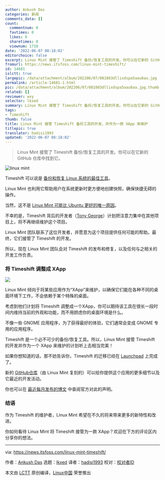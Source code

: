 ```yaml
---
author: Ankush Das
categories: 新闻
comments_data: []
count:
  commentnum: 0
  favtimes: 0
  likes: 0
  sharetimes: 0
  viewnum: 1710
date: '2022-06-07 08:18:02'
editorchoice: false
excerpt: Linux Mint 接管了 Timeshift 备份/恢复工具的开发。你可以在它新的 GitHub 仓库中找到它。
fromurl: https://news.itsfoss.com/linux-mint-timeshift/
id: 14681
islctt: true
largepic: /data/attachment/album/202206/07/081803dllixdspa5aau8aa.jpg
permalink: /article-14681-1.html
pic: /data/attachment/album/202206/07/081803dllixdspa5aau8aa.jpg.thumb.jpg
related: []
reviewer: wxy
selector: lkxed
summary: Linux Mint 接管了 Timeshift 备份/恢复工具的开发。你可以在它新的 GitHub 仓库中找到它。
tags:
- Timeshift
thumb: false
title: Linux Mint 接管 Timeshift 备份工具的开发，并作为一款 XApp 来维护
titlepic: true
translator: hadisi1993
updated: '2022-06-07 08:18:02'
---
```



> 
> Linux Mint 接管了 Timeshift 备份/恢复工具的开发。你可以在它新的 GitHub 仓库中找到它。
> 
> 
> 


![linux mint](/data/attachment/album/202206/07/081803dllixdspa5aau8aa.jpg)


Timeshift 可以说是 [备份和恢复 Linux 系统的最佳工具](https://itsfoss.com/backup-restore-linux-timeshift/)。


Linux Mint 也利用它帮助用户在系统更新时更方便地创建快照，确保快捷无碍的操作。


当然，这不是 [Linux Mint 可能比 Ubuntu 更好的唯一原因](https://itsfoss.com/linux-mint-vs-ubuntu/)。


不幸的是，Timeshift 背后的开发者（[Tony George](https://teejeetech.com/)）计划把注意力集中在其他项目上，将不再继续维护这个项目。


Linux Mint 团队联系了这位开发者，并愿意为这个项目提供任何可能的帮助。最终，它们接管了 Timeshift 的开发。


所以，现在 Linux Mint 团队会对 Timeshift 的发布和修复，以及任何与之相关的开发工作负责。


### 将 Timeshift 调整成 XApp


![](/data/attachment/album/202206/07/081803zw14o4pww0wqwwrs.png)


Linux Mint 倾向于将某些应用作为“XApp”来维护，以确保它们能在各种不同的桌面环境下工作，不会依赖于某个特殊的桌面。


考虑到他们计划将 Timeshift 调整成一个XApp，你可以期待该工具在很长一段时间内维持当前的外观和功能，而不用顾虑你的桌面环境是什么。


不像一些 GNOME 应用程序，为了获得最好的体验，它们通常会变成 GNOME 专用的应用程序。


Timeshift 是一个必不可少的备份/恢复工具。所以，Linux Mint 接管 Timeshift 的开发并作为一个 XApp 来维护的计划听上去相当完美！


如果你想知道的话，那不妨告诉你，Timeshift 的迁移已经在 [Launchpad](https://github.com/linuxmint/timeshift) 上完成了。


新的 [GitHub仓库](https://github.com/linuxmint/timeshift)（由 Linux Mint 复刻的）可以给你提供这个应用的更多细节以及它最近的开发活动。


你也可以在 [最近每月发布的博文](https://blog.linuxmint.com/?p=4323) 中查阅官方对此的声明。


### 结语


作为 Timeshift 的维护者，Linux Mint 希望在不久的将来带来更多的新特性和改进。


你如何看待 Linux Mint 将 Timeshift 接管为一款 XApp？欢迎在下方的评论区内分享你的想法。




---


via: <https://news.itsfoss.com/linux-mint-timeshift/>


作者：[Ankush Das](https://news.itsfoss.com/author/ankush/) 选题：[lkxed](https://github.com/lkxed) 译者：[hadisi1993](https://github.com/%E8%AF%91%E8%80%85ID) 校对：[校对者ID](https://github.com/%E6%A0%A1%E5%AF%B9%E8%80%85ID)


本文由 [LCTT](https://github.com/LCTT/TranslateProject) 原创编译，[Linux中国](https://linux.cn/) 荣誉推出